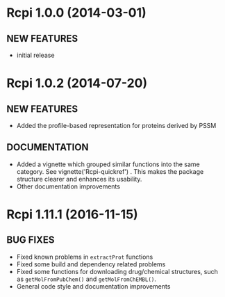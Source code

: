 # Rcpi 1.0.0 (2014-03-01)

## NEW FEATURES

- initial release

# Rcpi 1.0.2 (2014-07-20)

## NEW FEATURES

- Added the profile-based representation for proteins derived by PSSM

## DOCUMENTATION

- Added a vignette which grouped similar functions into the same category. See vignette('Rcpi-quickref') . This makes the package structure clearer and enhances its usability.
- Other documentation improvements

# Rcpi 1.11.1 (2016-11-15)

## BUG FIXES

- Fixed known problems in `extractProt` functions
- Fixed some build and dependency related problems
- Fixed some functions for downloading drug/chemical structures, such as `getMolFromPubChem()` and `getMolFromChEMBL()`.
- General code style and documentation improvements

